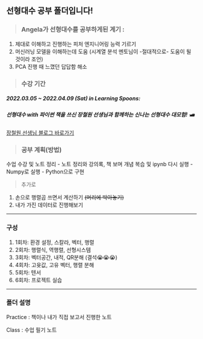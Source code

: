 
## 선형대수 공부 폴더입니다!

> ### Angela가 선형대수를 공부하게된 계기 : 
1. 제대로 이해하고 진행하는 피처 엔지니어링 능력 기르기
2. 머신러닝 모델을 이해하는데 도움 (시계열 분석 멘토님이 -절대적으로- 도움이 될 것이라 조언)
3. PCA 진행 때 느꼈던 답답함 해소

> ### 수강 기간

##### 2022.03.05 ~ 2022.04.09 (Sat) in Learning Spoons: 

##### 선형대수 with 파이썬 책을 쓰신 장철원 선생님과 함께하는 신나는 선형대수 대모험! 🛥

[장철원 선생님 블로그 바로가기](https://losskatsu.github.io/about/)

> ### 공부 계획(방법)

수업 수강 및 노트 정리 - 노트 정리와 강의록, 책 보며 개념 복습 및 ipynb 다시 실행 - Numpy로 실행 - Python으로 구현

  > 추가로 
  1. 손으로 행렬곱 쓰면서 계산하기 ~~(머리에 박아놓기)~~
  2. 내가 가진 데이터로 진행해보기


---

### 구성

1. 1회차: 환경 설정, 스칼라, 벡터, 행렬
2. 2회차: 행렬식, 역행렬, 선형시스템
3. 3회차: 벡터공간, 내적, QR분해 (결석😭😭😭)
4. 4회차: 고윳값, 고유 벡터, 행렬 분해
5. 5회차: 텐서
6. 6회차: 프로젝트 실습

---

### 폴더 설명

Practice : 책이나 내가 직접 보고서 진행한 노트

Class : 수업 필기 노트
